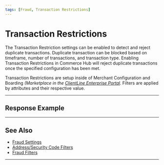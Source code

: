 ```yaml
---
tags: [Fraud, Transaction Restrictions]
---
```


# Transaction Restrictions

The Transaction Restriction settings can be enabled to detect and reject duplicate transactions. Duplicate transaction can be blocked based on timeframe, number of transactions, and transaction type. Enabling Transaction Restrictions in Commerce Hub will reject duplicate transactions once the specified configuration has been met.

Transaction Restrictions are setup inside of Merchant Configuration and Boarding _(Marketplace in the [ClientLine Enterprise Portal](https://www.businestrack.com)_. Filters are applied by attributes and their respective value.

---

## Response Example

---

## See Also

- [Fraud Settings](?path=docs/Resources/Guides/Fraud/Fraud-Settings.md)
- [Address/Security Code Filters](?path=docs/Resources/Guides/Fraud/Fraud-Settings-AVS-CVV.md)
- [Fraud Filters](?path=docs/Resources/Guides/Fraud/Fraud-Settings-Filters.md)

<!---
- [Fraud Detect](?path=docs/Resources/Guides/Fraud/Fraud-Detect.md)
- [Velocity Controls](?path=docs/Resources/Guides/Fraud/Fraud-Settings-Velocity.md)
-->

---
